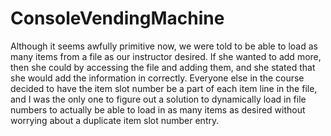 # ConsoleVendingMachine


Although it seems awfully primitive now, we were told to be able to load as many items from a file as our instructor desired.  If she wanted to add more, then she could by accessing the file and adding them, and she stated that she would add the information in correctly.  Everyone else in the course decided to have the item slot number be a part of each item line in the file, and I was the only one to figure out a solution to dynamically load in file numbers to actually be able to load in as many items as desired without worrying about a duplicate item slot number entry.  
